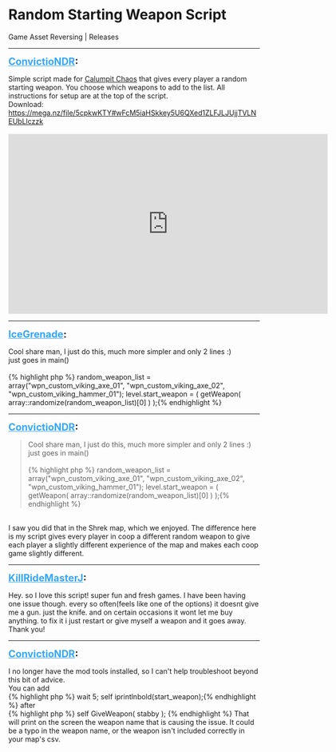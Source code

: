 # Random Starting Weapon Script
Game Asset Reversing | Releases

---
<strong style="font-size: 1.4em;"><span style="text-decoration: underline;text-decoration-color: #34a7f9;"><span style="color:#34a7f9;">ConvictioNDR</span></span>:</strong>

<p>Simple script made for <a href="https://steamcommunity.com/sharedfiles/filedetails/?id=2411333852">Calumpit Chaos</a> that gives every player a random starting weapon. You choose which weapons to add to the list. All instructions for setup are at the top of the script.<br />Download: <a href="https://mega.nz/file/5cpkwKTY#wFcM5iaHSkkey5U6QXed1ZLFJLJUjjTVLNEUbLlczzk">https://mega.nz/file/5cpkwKTY#wFcM5iaHSkkey5U6QXed1ZLFJLJUjjTVLNEUbLlczzk</a><br /><br /><iframe type="text/html" width="640" height="360" src="https://www.youtube.com/embed/7Gwkt6Pb7F4" frameborder="0"></iframe></p>

---
<strong style="font-size: 1.4em;"><span style="text-decoration: underline;text-decoration-color: #34a7f9;"><span style="color:#34a7f9;">IceGrenade</span></span>:</strong>

<p>Cool share man, I just do this, much more simpler and only 2 lines :)<br />just goes in main()<br /><br />{% highlight php %}
random_weapon_list = array("wpn_custom_viking_axe_01", "wpn_custom_viking_axe_02", "wpn_custom_viking_hammer_01");
level.start_weapon = ( getWeapon( array::randomize(random_weapon_list)[0] ) );{% endhighlight %}
</p>

---
<strong style="font-size: 1.4em;"><span style="text-decoration: underline;text-decoration-color: #34a7f9;"><span style="color:#34a7f9;">ConvictioNDR</span></span>:</strong>

<p><blockquote>Cool share man, I just do this, much more simpler and only 2 lines :)<br />just goes in main()<br /><br />{% highlight php %}
random_weapon_list = array("wpn_custom_viking_axe_01", "wpn_custom_viking_axe_02", "wpn_custom_viking_hammer_01");
level.start_weapon = ( getWeapon( array::randomize(random_weapon_list)[0] ) );{% endhighlight %}
</blockquote><br />I saw you did that in the Shrek map, which we enjoyed. The difference here is my script gives every player in coop a different random weapon to give each player a slightly different experience of the map and makes each coop game slightly different.</p>

---
<strong style="font-size: 1.4em;"><span style="text-decoration: underline;text-decoration-color: #34a7f9;"><span style="color:#34a7f9;">KillRideMasterJ</span></span>:</strong>

<p>Hey. so I love this script! super fun and fresh games. I have been having one issue though. every so often(feels like one of the options) it doesnt give me a gun. just the knife. and on certain occasions it wont let me buy anything. to fix it i just restart or give myself a weapon and it goes away. Thank you!</p>

---
<strong style="font-size: 1.4em;"><span style="text-decoration: underline;text-decoration-color: #34a7f9;"><span style="color:#34a7f9;">ConvictioNDR</span></span>:</strong>

<p>I no longer have the mod tools installed, so I can&#39;t help troubleshoot beyond this bit of advice.<br />You can add<br /> {% highlight php %}
wait 5;
self iprintlnbold(start_weapon);{% endhighlight %}
after<br />{% highlight php %}
self GiveWeapon( stabby ); {% endhighlight %}
That will print on the screen the weapon name that is causing the issue. It could be a typo in the weapon name, or the weapon isn&#39;t included correctly in your map&#39;s csv.</p>
